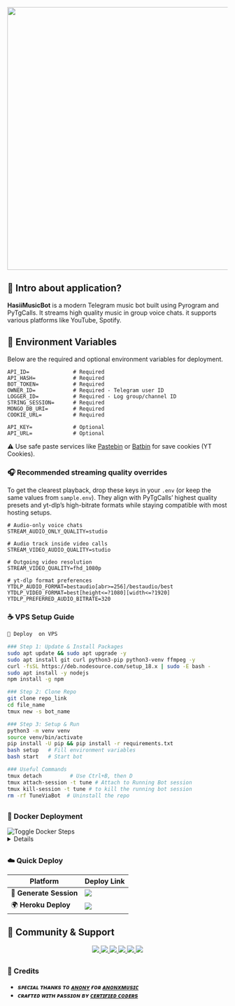 
<p align="center">
  <a href="https://t.me/musicxhasii">
    <img src="https://files.catbox.moe/und0yt.jpg" width="600">
  </a>
</p>

## 🌟 Intro about application?

**HasiiMusicBot** is a modern Telegram music bot built using Pyrogram and PyTgCalls. It streams high quality music in group voice chats. it supports various platforms like YouTube, Spotify.


## 🔑 Environment Variables

Below are the required and optional environment variables for deployment.

```env
API_ID=              # Required
API_HASH=            # Required
BOT_TOKEN=           # Required
OWNER_ID=            # Required - Telegram user ID
LOGGER_ID=           # Required - Log group/channel ID
STRING_SESSION=      # Required 
MONGO_DB_URI=        # Required 
COOKIE_URL=          # Required 

API_KEY=             # Optional
API_URL=             # Optional
```

⚠️ Use safe paste services like [Pastebin](https://pastebin.com) or [Batbin](https://batbin.me) for save cookies (YT Cookies).


### 🎧 Recommended streaming quality overrides

To get the clearest playback, drop these keys in your `.env` (or keep the same values from `sample.env`). They align with PyTgCalls’ highest quality presets and yt-dlp’s high-bitrate formats while staying compatible with most hosting setups.

```env
# Audio-only voice chats
STREAM_AUDIO_ONLY_QUALITY=studio

# Audio track inside video calls
STREAM_VIDEO_AUDIO_QUALITY=studio

# Outgoing video resolution
STREAM_VIDEO_QUALITY=fhd_1080p

# yt-dlp format preferences
YTDLP_AUDIO_FORMAT=bestaudio[abr>=256]/bestaudio/best
YTDLP_VIDEO_FORMAT=best[height<=?1080][width<=?1920]
YTDLP_PREFERRED_AUDIO_BITRATE=320
```


### ☕ VPS Setup Guide

```bash
🎵 Deploy  on VPS

### Step 1: Update & Install Packages
sudo apt update && sudo apt upgrade -y
sudo apt install git curl python3-pip python3-venv ffmpeg -y
curl -fsSL https://deb.nodesource.com/setup_18.x | sudo -E bash -
sudo apt install -y nodejs
npm install -g npm

### Step 2: Clone Repo
git clone repo_link
cd file_name
tmux new -s bot_name

### Step 3: Setup & Run
python3 -m venv venv
source venv/bin/activate
pip install -U pip && pip install -r requirements.txt
bash setup   # Fill environment variables
bash start   # Start bot

### Useful Commands
tmux detach         # Use Ctrl+B, then D
tmux attach-session -t tune # Attach to Running Bot session
tmux kill-session -t tune # to kill the running bot session
rm -rf TuneViaBot  # Uninstall the repo
```

  </details>
</div>

##

### 🐳 Docker Deployment

<img src="https://img.shields.io/badge/Show%20/Hide-Docker%20Steps-10b981?style=for-the-badge" alt="Toggle Docker Steps"/>

<div align="left">
  <details>

```bash
### Step 1: Clone Repo
git clone https://github.com/CertifiedCoders/TuneViaBot
cd TuneViaBot

### Step 2: Create .env File
nano .env
# Paste your environment variables here and save (Ctrl+O, Enter, Ctrl+X)

### Step 3: Build Image
docker build -t tuneviabot .

### Step 4: Run Container
docker run -d --name tune --env-file .env --restart unless-stopped tuneviabot

### Step 5: Manage Container
docker logs -f tune        # View logs (Ctrl+C to exit)
docker stop tune           # Stop container
docker start tune          # Start again
docker rm -f tune          # Remove container
docker rmi tuneviabot      # Remove image
```

  </details>
</div>



##
### ☁️ Quick Deploy

| Platform                | Deploy Link                                                                                                                                                                                               |
| ----------------------- | --------------------------------------------------------------------------------------------------------------------------------------------------------------------------------------------------------- |
| 🔑 **Generate Session** | <a href="https://t.me/SessionBuilderbot"><img src="https://img.shields.io/badge/Session%20-Generator-blue?style=for-the-badge&logo=telegram"/></a>                                                    |
| 🌍 **Heroku Deploy**    | <a href="http://dashboard.heroku.com/new?template=https://github.com/CertifiedCoders/TuneViaBot"><img src="https://img.shields.io/badge/Deploy%20to-Heroku-purple?style=for-the-badge&logo=heroku"/></a> |




## 💬 Community & Support

<p align="center">
  <a href="https://t.me/CertifiedCoders">
    <img src="https://img.shields.io/badge/Support_Group-Telegram-0088cc?style=for-the-badge&logo=telegram&logoColor=white" />
  </a>
  <a href="https://t.me/CertifiedCodes">
    <img src="https://img.shields.io/badge/Updates_Channel-Telegram-6A5ACD?style=for-the-badge&logo=telegram&logoColor=white" />
  </a>
  <a href="https://t.me/CertifiedCoder">
    <img src="https://img.shields.io/badge/Contact_Owner-Telegram-4CAF50?style=for-the-badge&logo=telegram&logoColor=white" />
  </a>
  <a href="https://youtube.com/@rajnisha3">
    <img src="https://img.shields.io/badge/Subscribe-YouTube-FF0000?style=for-the-badge&logo=youtube&logoColor=white" />
  </a>
  <a href="https://instagram.com/rajnishthegreat">
    <img src="https://img.shields.io/badge/Follow-Instagram-E4405F?style=for-the-badge&logo=instagram&logoColor=white" />
  </a>
  <a href="mailto:rajnishmishraaa1@gmail.com">
    <img src="https://img.shields.io/badge/Contact-Email-0078D4?style=for-the-badge&logo=gmail&logoColor=white" />
  </a>
</p>


##
### 🔖 Credits

* <b> *sᴩᴇᴄɪᴀʟ ᴛʜᴀɴᴋs ᴛᴏ <a href="https://github.com/AnonymousX1025">ᴀɴᴏɴʏ</a> ғᴏʀ <a href="https://github.com/AnonymousX1025/AnonXMusic">ᴀɴᴏɴxᴍᴜsɪᴄ</a>* </b>
* <b> *ᴄʀᴀғᴛᴇᴅ ᴡɪᴛʜ ᴘᴀssɪᴏɴ ʙʏ <a href="https://github.com/CertifiedCoders">ᴄᴇʀᴛɪғɪᴇᴅ ᴄᴏᴅᴇʀs</a>* </b>
